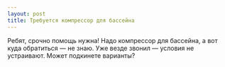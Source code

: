 ```yaml
---
layout: post 
title: Требуется компрессор для бассейна 
--- 
```

Ребят, срочно помощь нужна! Надо компрессор для бассейна, а вот куда обратиться — не знаю. Уже везде звонил — условия не устраивают. Может подкинете варианты?